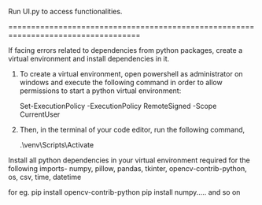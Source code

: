Run UI.py to access functionalities.

===================================================================================

If facing errors related to dependencies from python packages, create a virtual environment and install dependencies in it.

1. To create a virtual environment, open powershell as administrator on windows and execute the following command in order to allow permissions to start a python virtual environment:

    Set-ExecutionPolicy -ExecutionPolicy RemoteSigned -Scope CurrentUser

2. Then, in the terminal of your code editor, run the following command,

    .\venv\Scripts\Activate


Install all python dependencies in your virtual environment required for the following imports-
numpy, pillow, pandas, tkinter, opencv-contrib-python, os, csv, time, datetime

for eg. pip install opencv-contrib-python
pip install numpy..... and so on
